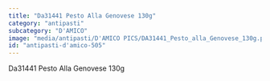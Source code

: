 ```yaml
---
title: "Da31441 Pesto Alla Genovese 130g"
category: "antipasti"
subcategory: "D'AMICO"
image: "media/antipasti/D'AMICO PICS/DA31441_Pesto_alla_Genovese_130g.png"
id: "antipasti-d'amico-505"
---
```


Da31441 Pesto Alla Genovese 130g
